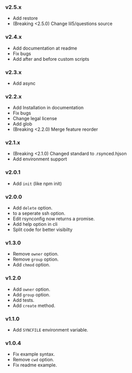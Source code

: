 ### v2.5.x

* Add restore
* (Breaking <2.5.0) Change lil5/questions source

### v2.4.x

* Add documentation at readme
* Fix bugs
* Add after and before custom scripts

### v2.3.x

* Add async

### v2.2.x

* Add Installation in documentation
* Fix bugs
* Change legal license
* Add glob
* (Breaking <2.2.0) Merge feature reorder

### v2.1.x

* (Breaking <2.1.0) Changed standard to .rsynced.hjson
* Add environment support


### v2.0.1

* Add `init` (like npm init)

### v2.0.0

* Add `delete` option.
* to a seperate ssh option.
* Edit rsynconfig now returns a promise.
* Add help option in cli
* Split code for better visibilty

### v1.3.0

* Remove `owner` option.
* Remove `group` option.
* Add `chmod` option.

### v1.2.0

* Add `owner` option.
* Add `group` option.
* Add tests.
* Add `create` method.

### v1.1.0

* Add `SYNCFILE` environment variable.

### v1.0.4

* Fix example syntax.
* Remove `cwd` option.
* Fix readme example.
